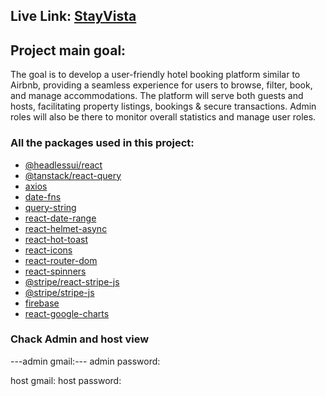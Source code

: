 ## Live Link: [StayVista](https://stayvista-aae14.web.app/)

## Project main goal:
The goal is to develop a user-friendly hotel booking platform similar to Airbnb, providing a seamless experience for users to browse, filter, book, and manage accommodations. The platform will serve both guests and hosts, facilitating property listings, bookings & secure transactions. Admin roles will also be there to monitor overall statistics and manage user roles.


### All the packages used in this project:

- [@headlessui/react](https://www.npmjs.com/package/@headlessui/react)
- [@tanstack/react-query](https://www.npmjs.com/package/@tanstack/react-query)
- [axios](https://www.npmjs.com/package/axios)
- [date-fns](https://www.npmjs.com/package/date-fns)
- [query-string](https://www.npmjs.com/package/query-string)
- [react-date-range](https://www.npmjs.com/package/react-date-range)
- [react-helmet-async](https://www.npmjs.com/package/react-helmet-async)
- [react-hot-toast](https://www.npmjs.com/package/react-hot-toast)
- [react-icons](https://www.npmjs.com/package/react-icons)
- [react-router-dom](https://www.npmjs.com/package/react-router-dom)
- [react-spinners](https://www.npmjs.com/package/react-spinners)
- [@stripe/react-stripe-js](https://www.npmjs.com/package/@stripe/react-stripe-js)
- [@stripe/stripe-js](https://www.npmjs.com/package/@stripe/stripe-js)
- [firebase](https://www.npmjs.com/package/firebase)
- [react-google-charts](https://www.npmjs.com/package/react-google-charts)


### Chack Admin and host view
---admin gmail:---
admin password:

host gmail:
host password:

